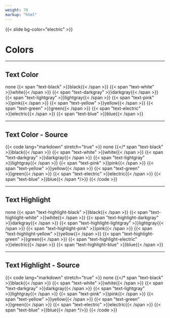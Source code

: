 ```yaml
---
weight: 70
markup: "html"
---
```

{{< slide bg-color="electric" >}}
# Colors

------
## Text Color
none
{{< span "text-black" >}}black{{< /span >}}
{{< span "text-white" >}}white{{< /span >}}
{{< span "text-darkgray" >}}darkgray{{< /span >}}
{{< span "text-lightgray" >}}lightgray{{< /span >}}
{{< span "text-pink" >}}pink{{< /span >}}
{{< span "text-yellow" >}}yellow{{< /span >}}
{{< span "text-green" >}}green{{< /span >}}
{{< span "text-electric" >}}electric{{< /span >}}
{{< span "text-blue" >}}blue{{< /span >}}

------
## Text Color - Source
{{< code lang="markdown" stretch="true" >}}
none
{{</* span "text-black" >}}black{{< /span >}}
{{< span "text-white" >}}white{{< /span >}}
{{< span "text-darkgray" >}}darkgray{{< /span >}}
{{< span "text-lightgray" >}}lightgray{{< /span >}}
{{< span "text-pink" >}}pink{{< /span >}}
{{< span "text-yellow" >}}yellow{{< /span >}}
{{< span "text-green" >}}green{{< /span >}}
{{< span "text-electric" >}}electric{{< /span >}}
{{< span "text-blue" >}}blue{{< /span */>}}
{{< /code >}}

------
## Text Highlight
none
{{< span "text-highlight-black" >}}black{{< /span >}}
{{< span "text-highlight-white" >}}white{{< /span >}}
{{< span "text-highlight-darkgray" >}}darkgray{{< /span >}}
{{< span "text-highlight-lightgray" >}}lightgray{{< /span >}}
{{< span "text-highlight-pink" >}}pink{{< /span >}}
{{< span "text-highlight-yellow" >}}yellow{{< /span >}}
{{< span "text-highlight-green" >}}green{{< /span >}}
{{< span "text-highlight-electric" >}}electric{{< /span >}}
{{< span "text-highlight-blue" >}}blue{{< /span >}}

------
## Text Highlight - Source
{{< code lang="markdown" stretch="true" >}}
none
{{</* span "text-black" >}}black{{< /span >}}
{{< span "text-white" >}}white{{< /span >}}
{{< span "text-darkgray" >}}darkgray{{< /span >}}
{{< span "text-lightgray" >}}lightgray{{< /span >}}
{{< span "text-pink" >}}pink{{< /span >}}
{{< span "text-yellow" >}}yellow{{< /span >}}
{{< span "text-green" >}}green{{< /span >}}
{{< span "text-electric" >}}electric{{< /span >}}
{{< span "text-blue" >}}blue{{< /span */>}}
{{< /code >}}
